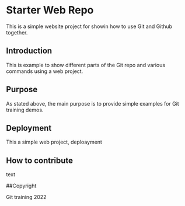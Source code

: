 # Starter Web Repo

This is a simple website project for showin how to use Git and Github together.

## Introduction

This is example to show different parts of the Git repo and various commands using a web project.

## Purpose

As stated above, the main purpose is to provide simple examples for Git training demos.

## Deployment
This a simple web project, deploayment
## How to contribute

text

##Copyright

Git training 2022